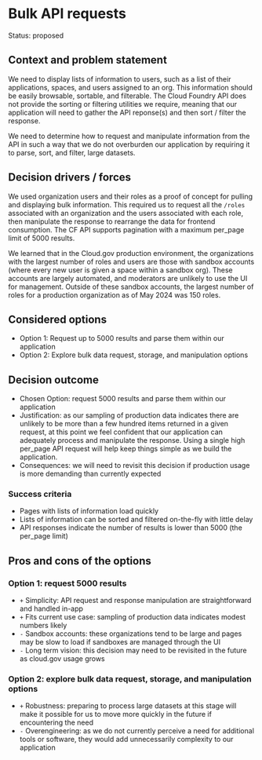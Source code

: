 # Bulk API requests

Status: proposed

## Context and problem statement

We need to display lists of information to users, such as a list of their applications, spaces, and users assigned to an org. This information should be easily browsable, sortable, and filterable. The Cloud Foundry API does not provide the sorting or filtering utilities we require, meaning that our application will need to gather the API reponse(s) and then sort / filter the response.

We need to determine how to request and manipulate information from the API in such a way that we do not overburden our application by requiring it to parse, sort, and filter, large datasets.

## Decision drivers / forces

We used organization users and their roles as a proof of concept for pulling and displaying bulk information. This required us to request all the `/roles` associated with an organization and the users associated with each role, then manipulate the response to rearrange the data for frontend consumption. The CF API supports pagination with a maximum per_page limit of 5000 results.

We learned that in the Cloud.gov production environment, the organizations with the largest number of roles and users are those with sandbox accounts (where every new user is given a space within a sandbox org). These accounts are largely automated, and moderators are unlikely to use the UI for management. Outside of these sandbox accounts, the largest number of roles for a production organization as of May 2024 was 150 roles.

## Considered options
* Option 1: Request up to 5000 results and parse them within our application
* Option 2: Explore bulk data request, storage, and manipulation options

## Decision outcome
* Chosen Option: request 5000 results and parse them within our application
* Justification: as our sampling of production data indicates there are unlikely to be more than a few hundred items returned in a given request, at this point we feel confident that our application can adequately process and manipulate the response. Using a single high per_page API request will help keep things simple as we build the application.
* Consequences: we will need to revisit this decision if production usage is more demanding than currently expected

### Success criteria

* Pages with lists of information load quickly
* Lists of information can be sorted and filtered on-the-fly with little delay
* API responses indicate the number of results is lower than 5000 (the per_page limit)

## Pros and cons of the options
### Option 1: request 5000 results

* `+` Simplicity: API request and response manipulation are straightforward and handled in-app
* `+` Fits current use case: sampling of production data indicates modest numbers likely
* `-` Sandbox accounts: these organizations tend to be large and pages may be slow to load if sandboxes are managed through the UI
* `-` Long term vision: this decision may need to be revisited in the future as cloud.gov usage grows

### Option 2: explore bulk data request, storage, and manipulation options
* `+` Robustness: preparing to process large datasets at this stage will make it possible for us to move more quickly in the future if encountering the need
* `-` Overengineering: as we do not currently perceive a need for additional tools or software, they would add unnecessarily complexity to our application
